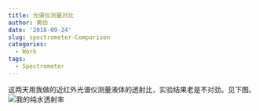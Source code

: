 ```yaml
---
title: 光谱仪测量对比
author: 黄俭
date: '2018-09-24'
slug: spectrometer-Comparison
categories:
  - Work
tags:
  - Spectrometer
---
```

这两天用我做的近红外光谱仪测量液体的透射比，实验结果老是不对劲。见下图。
![我的纯水透射率](/post/2018-09-24-spectrometer-Comparison_files/water_transmission_rate_mine.png)
